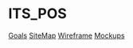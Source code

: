 # ITS_POS

[Goals]()
[SiteMap]()
[Wireframe](https://drive.google.com/file/d/1HvL2WvannkzNKg-2k4dwIlgOpClBBl48/view?usp=sharing)
[Mockups](https://www.figma.com/design/zGEFozLqkLrwyGVOfCLopE/ITS-POS?node-id=0-1&t=Hvyx2nAEfyPrklgP-1)
